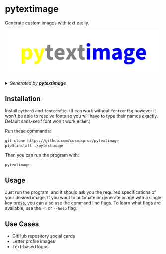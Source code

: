 # pytextimage
Generate custom images with text easily.

![pytextimage.png](pytextimage.png)
<details>
<summary><i>Generated by <b>pytextimage</b></i></summary>
This image was created with this command:

```
pytextimage -b transparent -t py [path to SourceSans3-Bold] yellow -t text [path to SourceSans3-Bold] grey -t image [path to SourceSans3-Bold] blue -s pytextimage.png
```
</details>

## Installation
Install ```python3``` and ```fontconfig```. (It can work without ```fontconfig``` however it won't be able to resolve fonts so you will have to type their names exactly. Default sans-serif font won't work either.)

Run these commands:
```
git clone https://github.com/cosmicproc/pytextimage
pip3 install ./pytextimage
```
Then you can run the program with:
```
pytextimage
```

## Usage
Just run the program, and it should ask you the required specifications of your desired image.
If you want to automate or generate image with a single key press, you can also use the command line flags. 
To learn what flags are available, use the ```-h``` or ```--help``` flag.

## Use Cases
- GitHub repository social cards
- Letter profile images
- Text-based logos

